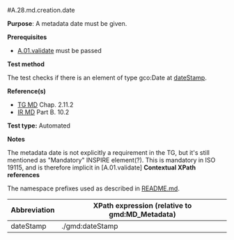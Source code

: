 #A.28.md.creation.date

**Purpose**: A metadata date must be given.

**Prerequisites**
* [A.01.validate](A.01.validate.md) must be passed

**Test method**

The test checks if there is an element of type gco:Date at [dateStamp](#dateStamp).

**Reference(s)**

* [TG MD](./README.md#ref_TG_MD) Chap. 2.11.2
* [IR MD](README.md#ref_IR_MD) Part B. 10.2

**Test type:** Automated

**Notes**

The metadata date is not explicitly a requirement in the TG, but it's still mentioned as "Mandatory" INSPIRE element(?).
This is mandatory in ISO 19115, and is therefore implicit in [A.01.validate]
**Contextual XPath references**

The namespace prefixes used as described in [README.md](./README.md#namespaces).

Abbreviation                                   |  XPath expression (relative to gmd:MD_Metadata)
-----------------------------------------------| -------------------------------------------------------------------------
<a name="dateStamp"></a> dateStamp   | ./gmd:dateStamp
